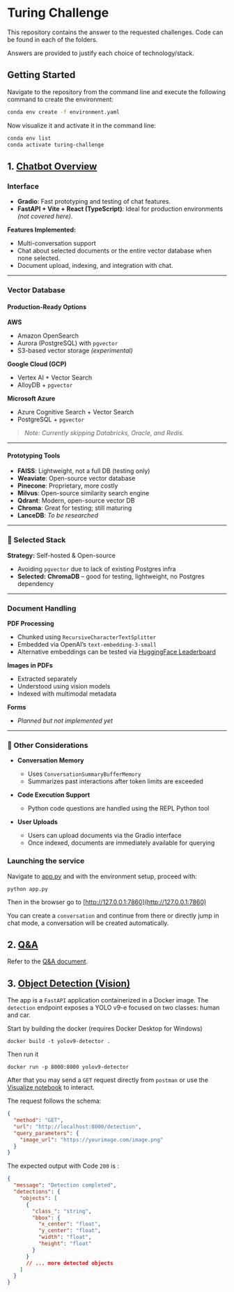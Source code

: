 # Turing Challenge 

This repository contains the answer to the requested challenges. Code can be found in each of the folders.

Answers are provided to justify each choice of technology/stack.

## Getting Started

Navigate to the repository from the command line and execute the following command to create the environment:

```bash
conda env create -f environment.yaml
```

Now visualize it and activate it in the command line:

```bash
conda env list
conda activate turing-challenge
```

## 1. [Chatbot Overview](./1.chatbot/)

### Interface

- **Gradio**: Fast prototyping and testing of chat features.  
- **FastAPI + Vite + React (TypeScript)**: Ideal for production environments _(not covered here)_.

**Features Implemented:**
- Multi-conversation support
- Chat about selected documents or the entire vector database when none selected.
- Document upload, indexing, and integration with chat.

---

### Vector Database

#### Production-Ready Options

**AWS**  
- Amazon OpenSearch  
- Aurora (PostgreSQL) with `pgvector`  
- S3-based vector storage _(experimental)_

**Google Cloud (GCP)**  
- Vertex AI + Vector Search  
- AlloyDB + `pgvector`

**Microsoft Azure**  
- Azure Cognitive Search + Vector Search  
- PostgreSQL + `pgvector`

> _Note: Currently skipping Databricks, Oracle, and Redis._

---

#### Prototyping Tools

- **FAISS**: Lightweight, not a full DB (testing only)  
- **Weaviate**: Open-source vector database  
- **Pinecone**: Proprietary, more costly  
- **Milvus**: Open-source similarity search engine  
- **Qdrant**: Modern, open-source vector DB  
- **Chroma**: Great for testing; still maturing  
- **LanceDB**: _To be researched_

---

### 🧾 Selected Stack

**Strategy:** Self-hosted & Open-source

- Avoiding `pgvector` due to lack of existing Postgres infra
- **Selected:** **ChromaDB** – good for testing, lightweight, no Postgres dependency

---

### Document Handling

**PDF Processing**  
- Chunked using `RecursiveCharacterTextSplitter`  
- Embedded via OpenAI’s `text-embedding-3-small`  
- Alternative embeddings can be tested via [HuggingFace Leaderboard](https://huggingface.co/spaces/mteb/leaderboard)

**Images in PDFs**  
- Extracted separately  
- Understood using vision models  
- Indexed with multimodal metadata

**Forms**  
- _Planned but not implemented yet_

---

### 🔧 Other Considerations

- **Conversation Memory**  
  - Uses `ConversationSummaryBufferMemory`  
  - Summarizes past interactions after token limits are exceeded

- **Code Execution Support**  
  - Python code questions are handled using the REPL Python tool

- **User Uploads**  
  - Users can upload documents via the Gradio interface  
  - Once indexed, documents are immediately available for querying

### Launching the service

Navigate to [app.py](./1.chatbot/src/app.py) and with the environment setup, proceed with:
````
python app.py
````
Then in the browser go to [http://127.0.0.1:7860](http://127.0.0.1:7860)

You can create a `conversation` and continue from there or directly jump in chat mode, a conversation will be created automatically. 


## 2. [Q&A](./2.QA/)

Refer to the [Q&A document](./2.QA/qa.md).


## 3. [Object Detection (Vision)](./3.Vision/)

The app is a `FastAPI` application containerized in a Docker image. The `detection` endpoint exposes a YOLO v9-e focused on two classes: human and car.


Start by building the docker (requires Docker Desktop for Windows)
````
docker build -t yolov9-detector .
````

Then run it
````
docker run -p 8000:8000 yolov9-detector
````
After that you may send a `GET` request directly from ``postman`` or use the  [Visualize notebook](./3.Vision/notebooks/visualize.ipynb) to interact. 

The request follows the schema:

```json
{
  "method": "GET",
  "url": "http://localhost:8000/detection",
  "query_parameters": {
    "image_url": "https://yourimage.com/image.png"
  }
}
```

The expected output with Code `200` is :

````json
{
  "message": "Detection completed",
  "detections": {
    "objects": [
      {
        "class_": "string",
        "bbox": {
          "x_center": "float",
          "y_center": "float",
          "width": "float",
          "height": "float"
        }
      }
      // ... more detected objects
    ]
  }
}
````
